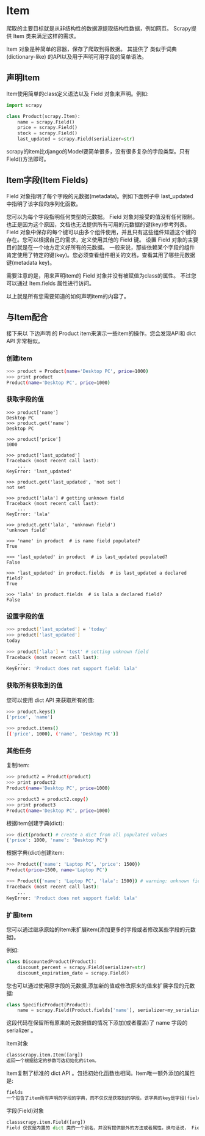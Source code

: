 # Item

爬取的主要目标就是从非结构性的数据源提取结构性数据，例如网页。 Scrapy提供 Item 类来满足这样的需求。

Item 对象是种简单的容器，保存了爬取到得数据。 其提供了 类似于词典\(dictionary-like\) 的API以及用于声明可用字段的简单语法。

## 声明Item

Item使用简单的class定义语法以及 Field 对象来声明。例如:

```python
import scrapy

class Product(scrapy.Item):
    name = scrapy.Field()
    price = scrapy.Field()
    stock = scrapy.Field()
    last_updated = scrapy.Field(serializer=str)
```

scrapy的item比django的Model要简单很多，没有很多复杂的字段类型。只有Field\(\)方法即可。

## Item字段\(Item Fields\)

Field 对象指明了每个字段的元数据\(metadata\)。例如下面例子中 last\_updated 中指明了该字段的序列化函数。

您可以为每个字段指明任何类型的元数据。 Field 对象对接受的值没有任何限制。也正是因为这个原因，文档也无法提供所有可用的元数据的键\(key\)参考列表。 Field 对象中保存的每个键可以由多个组件使用，并且只有这些组件知道这个键的存在。您可以根据自己的需求，定义使用其他的 Field 键。 设置 Field 对象的主要目的就是在一个地方定义好所有的元数据。 一般来说，那些依赖某个字段的组件肯定使用了特定的键\(key\)。您必须查看组件相关的文档，查看其用了哪些元数据键\(metadata key\)。

需要注意的是，用来声明item的 Field 对象并没有被赋值为class的属性。 不过您可以通过 Item.fields 属性进行访问。

以上就是所有您需要知道的如何声明item的内容了。

## 与Item配合

接下来以 下边声明 的 Product item来演示一些item的操作。您会发现API和 dict API 非常相似。

### 创建item

```bash
>>> product = Product(name='Desktop PC', price=1000)
>>> print product
Product(name='Desktop PC', price=1000)
```

### 获取字段的值

```text
>>> product['name']
Desktop PC
>>> product.get('name')
Desktop PC

>>> product['price']
1000

>>> product['last_updated']
Traceback (most recent call last):
    ...
KeyError: 'last_updated'

>>> product.get('last_updated', 'not set')
not set

>>> product['lala'] # getting unknown field
Traceback (most recent call last):
    ...
KeyError: 'lala'

>>> product.get('lala', 'unknown field')
'unknown field'

>>> 'name' in product  # is name field populated?
True

>>> 'last_updated' in product  # is last_updated populated?
False

>>> 'last_updated' in product.fields  # is last_updated a declared field?
True

>>> 'lala' in product.fields  # is lala a declared field?
False
```

### 设置字段的值

```bash
>>> product['last_updated'] = 'today'
>>> product['last_updated']
today

>>> product['lala'] = 'test' # setting unknown field
Traceback (most recent call last):
    ...
KeyError: 'Product does not support field: lala'
```

### 获取所有获取到的值

您可以使用 dict API 来获取所有的值:

```bash
>>> product.keys()
['price', 'name']

>>> product.items()
[('price', 1000), ('name', 'Desktop PC')]
```

### 其他任务

复制item:

```bash
>>> product2 = Product(product)
>>> print product2
Product(name='Desktop PC', price=1000)

>>> product3 = product2.copy()
>>> print product3
Product(name='Desktop PC', price=1000)
```

根据item创建字典\(dict\):

```bash
>>> dict(product) # create a dict from all populated values
{'price': 1000, 'name': 'Desktop PC'}
```

根据字典\(dict\)创建item:

```bash
>>> Product({'name': 'Laptop PC', 'price': 1500})
Product(price=1500, name='Laptop PC')

>>> Product({'name': 'Laptop PC', 'lala': 1500}) # warning: unknown field in dict
Traceback (most recent call last):
    ...
KeyError: 'Product does not support field: lala'
```

### 扩展Item

您可以通过继承原始的Item来扩展item\(添加更多的字段或者修改某些字段的元数据\)。

例如:

```python
class DiscountedProduct(Product):
    discount_percent = scrapy.Field(serializer=str)
    discount_expiration_date = scrapy.Field()
```

您也可以通过使用原字段的元数据,添加新的值或修改原来的值来扩展字段的元数据:

```python
class SpecificProduct(Product):
    name = scrapy.Field(Product.fields['name'], serializer=my_serializer)
```

这段代码在保留所有原来的元数据值的情况下添加\(或者覆盖\)了 name 字段的 serializer 。

Item对象

```python
classscrapy.item.Item([arg])
返回一个根据给定的参数可选初始化的item。
```

Item复制了标准的 dict API 。包括初始化函数也相同。Item唯一额外添加的属性是:

```python
fields
一个包含了item所有声明的字段的字典，而不仅仅是获取到的字段。该字典的key是字段(field)的名字，值是 Item声明 中使用到的 Field 对象。
```

字段\(Field\)对象

```python
classscrapy.item.Field([arg])
Field 仅仅是内置的 dict 类的一个别名，并没有提供额外的方法或者属性。换句话说， Field 对象完完全全就是Python字典(dict)。被用来基于类属性(class attribute)的方法来支持 item声明语法 。
```

